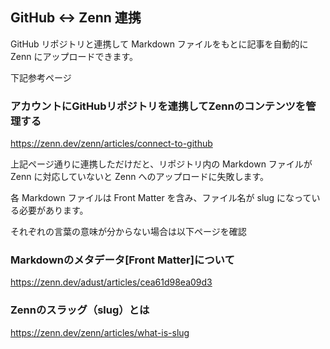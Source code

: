 ## GitHub ↔ Zenn 連携

GitHub リポジトリと連携して Markdown ファイルをもとに記事を自動的に Zenn にアップロードできます。

下記参考ページ

### アカウントにGitHubリポジトリを連携してZennのコンテンツを管理する
https://zenn.dev/zenn/articles/connect-to-github

上記ページ通りに連携しただけだと、リポジトリ内の Markdown ファイルが Zenn に対応していないと Zenn へのアップロードに失敗します。

各 Markdown ファイルは Front Matter を含み、ファイル名が slug になっている必要があります。

それぞれの言葉の意味が分からない場合は以下ページを確認

### Markdownのメタデータ[Front Matter]について
https://zenn.dev/adust/articles/cea61d98ea09d3

### Zennのスラッグ（slug）とは
https://zenn.dev/zenn/articles/what-is-slug